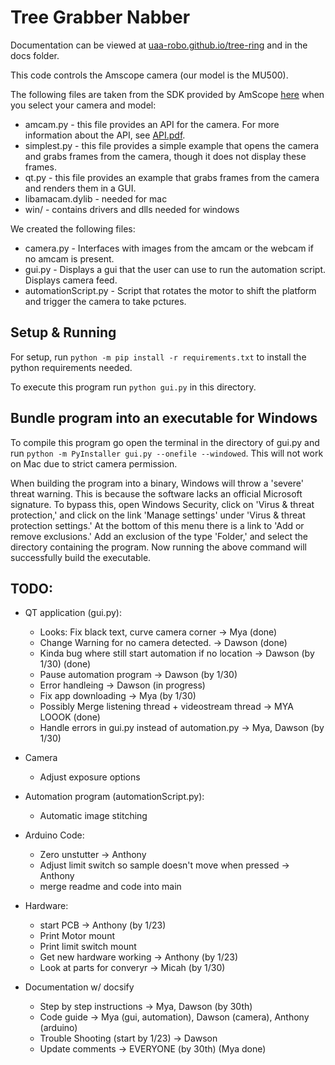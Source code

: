 # Tree Grabber Nabber

Documentation can be viewed at [uaa-robo.github.io/tree-ring](https://uaa-robo.github.io/tree-ring/) and in the docs folder.

This code controls the Amscope camera (our model is the MU500).

The following files are taken from the SDK provided by AmScope [here](https://amscope.com/pages/software-downloads) when you select your camera and model:
* amcam.py - this file provides an API for the camera. For more information about the API, see [API.pdf](API.pdf).
* simplest.py - this file provides a simple example that opens the camera and grabs frames from the camera, though it does not display these frames.
* qt.py - this file provides an example that grabs frames from the camera and renders them in a GUI.
* libamacam.dylib - needed for mac
* win/ - contains drivers and dlls needed for windows

We created the following files:
* camera.py - Interfaces with images from the amcam or the webcam if no amcam is present.
* gui.py - Displays a gui that the user can use to run the automation script. Displays camera feed.
* automationScript.py -  Script that rotates the motor to shift the platform and trigger the camera to take pctures.


## Setup & Running
For setup, run `python -m pip install -r requirements.txt` to install the python requirements needed.

To execute this program run `python gui.py` in this directory.

## Bundle program into an executable for Windows
To compile this program go open the terminal in the directory of gui.py and run `python -m PyInstaller gui.py --onefile --windowed`. This will not work on Mac due to strict camera permission.

When building the program into a binary, Windows will throw a 'severe' threat warning. This is
because the software lacks an official Microsoft signature. To bypass this, open Windows Security,
click on 'Virus & threat protection,' and click on the link 'Manage settings' under 'Virus & threat
protection settings.' At the bottom of this menu there is a link to 'Add or remove exclusions.'
Add an exclusion of the type 'Folder,' and select the directory containing the program. Now running
the above command will successfully build the executable.

## TODO:
- QT application (gui.py):
    - Looks: Fix black text, curve camera corner -> Mya (done)
    - Change Warning for no camera detected. -> Dawson (done)
    - Kinda bug where still start automation if no location -> Dawson (by 1/30) (done)
    - Pause automation program  -> Dawson (by 1/30)
    - Error handleing -> Dawson (in progress)
    - Fix app downloading -> Mya (by 1/30)
    - Possibly Merge listening thread + videostream thread -> MYA LOOOK (done)
    - Handle errors in gui.py instead of automation.py -> Mya, Dawson (by 1/30)

- Camera
    - Adjust exposure options

- Automation program (automationScript.py):
    - Automatic image stitching

- Arduino Code:
    - Zero unstutter  -> Anthony
    - Adjust limit switch so sample doesn't move when pressed  -> Anthony
    - merge readme and code into main

- Hardware:
    - start PCB -> Anthony (by 1/23)
    - Print Motor mount
    - Print limit switch mount
    - Get new hardware working -> Anthony (by 1/23)
    - Look at parts for converyr -> Micah (by 1/30)

- Documentation w/ docsify
    - Step by step instructions -> Mya, Dawson (by 30th)
    - Code guide -> Mya (gui, automation), Dawson (camera), Anthony (arduino)
    - Trouble Shooting (start by 1/23) -> Dawson
    - Update comments -> EVERYONE (by 30th) (Mya done)
